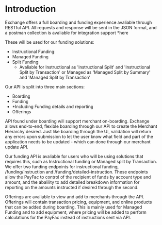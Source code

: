 # Introduction

Exchange offers a full boarding and funding experience avaliable through RESTful API. All requests and response will be sent in the JSON format, and a postman collection is avaliable for integration support *here

These will be used for our funding solutions: 
* Instructional Funding
* Managed Funding
* Split Funding 
  * Avaliable for Instructional as 'Instructional Split' and 'Instructional Split by Transaction' or Managed as 'Managed Split by Summary' and 'Managed Split by Transaction'

Our API is split into three main sections: 
*  Boarding
*  Funding
 * *Including Funding details and reporting
*  Offerings

API found under boarding will support merchant on-boarding. Exchange allows end-to-end, flexible boarding through our API to create the Merchant Hierarchy desired.
Just like boarding through the UI, validation will return any errors upon submission to let the user know what field and part of the application needs to be updated - which can done through our merchant update API.

Our funding API is avaliable for users who will be using solutions that requires this, such as Instructional funding or Managed split by Transaction.
We offer two funding endpoints for instructional funding, /funding/instruction and /funding/detailed-instruction. These endpoints allow the PayFac to control of the recipient of funds by account type and amount, and the abalility to add detailed breakdown information for reporting on the amounts instructed if desired through the second.

Offerings are avaliable to view and add to merchants through the API. Offerings will contain transaction pricing, equipment, and online products that can be added during boarding. This is mainly used for Managed Funding and to add equipment, where pricing will be added to perform calculations for the PayFac instead of instructions sent via API.
